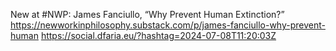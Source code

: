 New at #NWP: James Fanciullo, “Why Prevent Human Extinction?”  https://newworkinphilosophy.substack.com/p/james-fanciullo-why-prevent-human https://social.dfaria.eu/?hashtag=2024-07-08T11:20:03Z